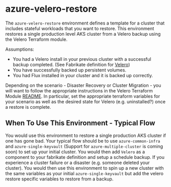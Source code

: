 # azure-velero-restore

The `azure-velero-restore` environment defines a template for a cluster that includes stateful workloads that you want to restore. This environment restores a single production level AKS cluster from a Velero backup using the Velero Terraform module.

Assumptions:

* You had a Velero install in your previous cluster with a successful backup completed. (See Fabrikate definition for [Velero](https://github.com/microsoft/fabrikate-definitions/tree/master/definitions/fabrikate-velero))
* You have successfully backed up persistent volumes.
* You had Flux installed in your cluster and it is backed up correctly.

Depending on the scenario - Disaster Recovery or Cluster Migration - you will want to follow the appropriate instructions in the Velero Terraform Module [README](../../common/velero/README.md). In particular, set the appropriate terraform variables for your scenario as well as the desired state for Velero (e.g. uninstalled?) once a restore is complete.

## When To Use This Environment - Typical Flow

You would use this environment to restore a single production AKS cluster if one has gone bad. Your typical flow should be to use `azure-common-infra` and `azure-single-keyvault` (Support for `azure-multiple-cluster` is coming soon) to set up your initial cluster. You would then add `Velero` as a component to your fabrikate definition and setup a schedule backup. If you experience a cluster failure or a disaster (e.g. someone deleted your cluster). You would then use this environment to spin up a new cluster with the same variables as your initial `azure-single-keyvault` but add the velero restore specific variables to restore from a backup.
